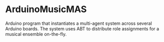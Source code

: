 # ArduinoMusicMAS
Arduino program that instantiates a multi-agent system across several Arduino boards. The system uses ABT to distribute role assignments for a musical ensemble on-the-fly.
